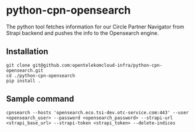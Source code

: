 # python-cpn-opensearch
The python tool fetches information for our Circle Partner Navigator from Strapi backend and pushes the info to the Opensearch engine.

## Installation

```
git clone git@github.com:opentelekomcloud-infra/python-cpn-opensearch.git
cd ./python-cpn-opensearch
pip install .
````

## Sample command

```
cpnsearch --hosts 'opensearch.eco.tsi-dev.otc-service.com:443' --user <opensearch_user> --password <opensearch_password> --strapi-url <strapi_base_url> --strapi-token <strapi_token> --delete-indices
```
